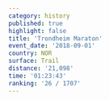 ```yaml
---
category: history
published: true
highlight: false
title: 'Trondheim Maraton'
event_date: '2018-09-01'
country: NOR
surface: Trail
distance: '21,098'
time: '01:23:43'
ranking: '26 / 1707'
---
```


